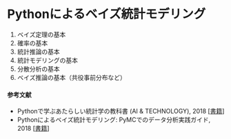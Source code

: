 # Pythonによるベイズ統計モデリング


1. ベイズ定理の基本
2. 確率の基本
3. 統計推論の基本
4. 統計モデリングの基本
5. 分散分析の基本
6. ベイズ推論の基本（共役事前分布など）


#### 参考文献

- Pythonで学ぶあたらしい統計学の教科書 (AI & TECHNOLOGY), 2018 [[書籍](https://www.amazon.co.jp/Python%E3%81%A7%E5%AD%A6%E3%81%B6%E3%81%82%E3%81%9F%E3%82%89%E3%81%97%E3%81%84%E7%B5%B1%E8%A8%88%E5%AD%A6%E3%81%AE%E6%95%99%E7%A7%91%E6%9B%B8-AI-TECHNOLOGY-%E9%A6%AC%E5%A0%B4-%E7%9C%9F%E5%93%89/dp/4798155063)\]
- Pythonによるベイズ統計モデリング: PyMCでのデータ分析実践ガイド, 2018 [[書籍](https://www.amazon.co.jp/Python%E3%81%AB%E3%82%88%E3%82%8B%E3%83%99%E3%82%A4%E3%82%BA%E7%B5%B1%E8%A8%88%E3%83%A2%E3%83%87%E3%83%AA%E3%83%B3%E3%82%B0-PyMC%E3%81%A7%E3%81%AE%E3%83%87%E3%83%BC%E3%82%BF%E5%88%86%E6%9E%90%E5%AE%9F%E8%B7%B5%E3%82%AC%E3%82%A4%E3%83%89-Osvaldo-Martin/dp/4320113373)\]
